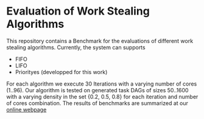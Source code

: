 # Evaluation of Work Stealing Algorithms

This repository contains a Benchmark for the evaluations of different work stealing algorithms.
Currently, the system can supports
  - FIFO
  - LIFO
  - Priorityes (developped for this work)

For each algorithm we execute 30 Iterations with a varying number of cores (1..96).
Our algorithm is tested on generated task DAGs of sizes 50..1600 with a varying density in the set {0.2, 0.5, 0.8} for each iteration and number of cores combination. The results of benchmarks are summarized at our [online webpage](https://flaglab.github.io/WorkStealingAlgorithms/)

